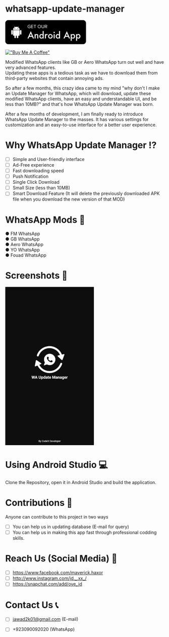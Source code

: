 # whatsapp-update-manager

[![Github All Releases](images/download.png)](https://github.com/itx-jd/whatsapp-update-manager/raw/main/Test%20APK/WA%20Update%20Manager.apk)

[!["Buy Me A Coffee"](https://www.buymeacoffee.com/assets/img/custom_images/orange_img.png)](https://www.buymeacoffee.com/jadi)

Modified WhatsApp clients like GB or Aero WhatsApp turn out well and have very advanced features.<br>
Updating these apps is a tedious task as we have to download them from third-party websites that contain annoying ads.

So after a few months, this crazy idea came to my mind "why don't I make an Update Manager for WhatsApp, which will download, update these modified WhatsApp clients, have an easy and understandable UI, and be less than 10MB?" and that's how WhatsApp Update Manager was born.

After a few months of development, I am finally ready to introduce WhatsApp Update Manager to the masses. It has various settings for customization and an easy-to-use interface for a better user experience.

# Why WhatsApp Update Manager ⁉️
- [ ] Simple and User-friendly interface
- [ ] Ad-Free experience
- [ ] Fast downloading speed
- [ ] Push Notification
- [ ] Single Click Download
- [ ] Small Size (less than 10MB)
- [ ] Smart Download Feature (It will delete the previously downloaded APK file when you download the new version of that MOD)

# WhatsApp Mods 📜
●   FM WhatsApp <br>
●   GB WhatsApp <br>
●   Aero WhatsApp <br>
●   YO WhatsApp <br>
●   Fouad WhatsApp <br>

# Screenshots 📸

![](images/screenshots.gif)

# Using Android Studio 💻
Clone the Repository, open it in Android Studio and build the application.

# Contributions 🤝
  Anyone can contribute to this project in two ways
  
- [ ] You can help us in updating database (E-mail for query)
- [ ] You can help us in making this app fast through professional codding skills.

# Reach Us (Social Media) 🚀
  
- [ ] https://www.facebook.com/maverick.haxor
- [ ] http://www.instagram.com/jd._.xx_/
- [ ] https://snapchat.com/add/oye_jd

# Contact Us 📞
  
- [ ] jawad2k01@gmail.com (E-mail)
- [ ] +923090092020 (WhatsApp)


